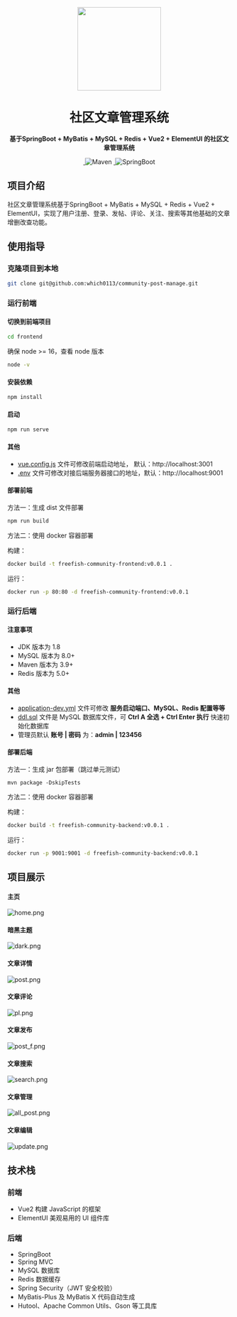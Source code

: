 <p align="center">
    <img src=https://img.freefish.love/logo.png width=188/>
</p>
<h1 align="center">社区文章管理系统</h1>
<p align="center"><strong>基于SpringBoot + MyBatis + MySQL + Redis + Vue2 + ElementUI 的社区文章管理系统</strong></p>
<div align="center">
<a target="_blank" href="https://github.com/which0113/api-backend">
    <img alt="" src="https://github.com/which0113/api-backend/badge/star.svg?theme=gvp"/>
</a>
    <img alt="Maven" src="https://raster.shields.io/badge/Maven-3.8.1-red.svg"/>
<a target="_blank" href="https://www.oracle.com/technetwork/java/javase/downloads/index.html">
        <img alt="" src="https://img.shields.io/badge/JDK-1.8+-green.svg"/>
</a>
    <img alt="SpringBoot" src="https://raster.shields.io/badge/SpringBoot-2.3+-green.svg"/>
</div>

## 项目介绍

社区文章管理系统基于SpringBoot + MyBatis + MySQL + Redis + Vue2 + ElementUI，实现了用户注册、登录、发帖、评论、关注、搜索等其他基础的文章增删改查功能。

## 使用指导

### 克隆项目到本地

```bash
git clone git@github.com:which0113/community-post-manage.git
```

### 运行前端

#### 切换到前端项目

```bash
cd frontend
```

确保 node >= 16，查看 node 版本

```bash
node -v
```

#### 安装依赖

```bash
npm install
```

#### 启动

```bash
npm run serve
```

#### 其他

- [vue.config.js](frontend%2Fvue.config.js) 文件可修改前端启动地址， 默认：http://localhost:3001
- [.env](frontend%2F.env) 文件可修改对接后端服务器接口的地址，默认：http://localhost:9001

#### 部署前端

方法一：生成 dist 文件部署

```bash
npm run build
```

方法二：使用 docker 容器部署

构建：

```bash
docker build -t freefish-community-frontend:v0.0.1 .
```

运行：

```bash
docker run -p 80:80 -d freefish-community-frontend:v0.0.1
```

### 运行后端

#### 注意事项

- JDK 版本为 1.8
- MySQL 版本为 8.0+
- Maven 版本为 3.9+
- Redis 版本为 5.0+

#### 其他

- [application-dev.yml](backend%2Fapplication-dev.yml)  文件可修改 **服务启动端口、MySQL、Redis 配置等等**
- [ddl.sql](backend%2Fddl.sql) 文件是 MySQL 数据库文件，可  **Ctrl A 全选 + Ctrl Enter 执行** 快速初始化数据库
- 管理员默认 **账号 | 密码** 为：**admin | 123456**

#### 部署后端

方法一：生成 jar 包部署（跳过单元测试）

```
mvn package -DskipTests
```

方法二：使用 docker 容器部署

构建：

```bash
docker build -t freefish-community-backend:v0.0.1 .
```

运行：

```bash
docker run -p 9001:9001 -d freefish-community-backend:v0.0.1
```

## 项目展示

#### 主页

![home.png](doc%2Fhome.png)

#### 暗黑主题

![dark.png](doc%2Fdark.png)

#### 文章详情

![post.png](doc%2Fpost.png)

#### 文章评论

![pl.png](doc%2Fpl.png)

#### 文章发布

![post_f.png](doc%2Fpost_f.png)

#### 文章搜索

![search.png](doc%2Fsearch.png)

#### 文章管理

![all_post.png](doc%2Fall_post.png)

#### 文章编辑

![update.png](doc%2Fupdate.png)

## 技术栈

### 前端

- Vue2 构建 JavaScript 的框架
- ElementUI 美观易用的 UI 组件库

### 后端

- SpringBoot
- Spring MVC
- MySQL 数据库
- Redis 数据缓存
- Spring Security（JWT 安全校验）
- MyBatis-Plus 及 MyBatis X 代码自动生成
- Hutool、Apache Common Utils、Gson 等工具库
